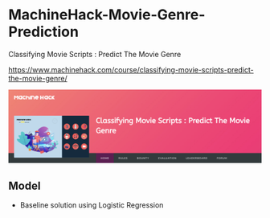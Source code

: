 # MachineHack-Movie-Genre-Prediction
Classifying Movie Scripts : Predict The Movie Genre

https://www.machinehack.com/course/classifying-movie-scripts-predict-the-movie-genre/

<img src="image.png">

## Model
* Baseline solution using Logistic Regression
